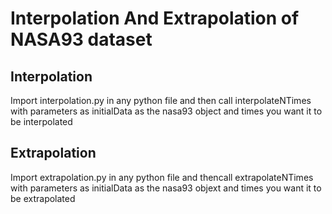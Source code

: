 Interpolation And Extrapolation of NASA93 dataset
======

Interpolation
------

Import interpolation.py in any python file and then call interpolateNTimes with parameters as initialData as the nasa93 object and times you want it to be interpolated


Extrapolation
------

Import extrapolation.py in any python file and thencall extrapolateNTimes with parameters as initialData as the nasa93 objext and times you want it to be extrapolated
